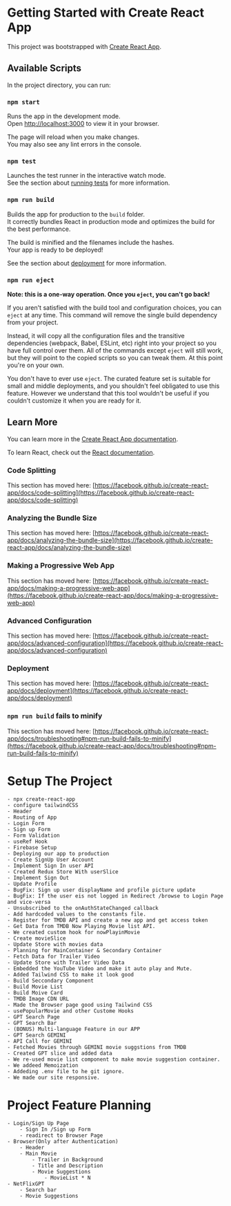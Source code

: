 # Getting Started with Create React App

This project was bootstrapped with [Create React App](https://github.com/facebook/create-react-app).

## Available Scripts

In the project directory, you can run:

### `npm start`

Runs the app in the development mode.\
Open [http://localhost:3000](http://localhost:3000) to view it in your browser.

The page will reload when you make changes.\
You may also see any lint errors in the console.

### `npm test`

Launches the test runner in the interactive watch mode.\
See the section about [running tests](https://facebook.github.io/create-react-app/docs/running-tests) for more information.

### `npm run build`

Builds the app for production to the `build` folder.\
It correctly bundles React in production mode and optimizes the build for the best performance.

The build is minified and the filenames include the hashes.\
Your app is ready to be deployed!

See the section about [deployment](https://facebook.github.io/create-react-app/docs/deployment) for more information.

### `npm run eject`

**Note: this is a one-way operation. Once you `eject`, you can't go back!**

If you aren't satisfied with the build tool and configuration choices, you can `eject` at any time. This command will remove the single build dependency from your project.

Instead, it will copy all the configuration files and the transitive dependencies (webpack, Babel, ESLint, etc) right into your project so you have full control over them. All of the commands except `eject` will still work, but they will point to the copied scripts so you can tweak them. At this point you're on your own.

You don't have to ever use `eject`. The curated feature set is suitable for small and middle deployments, and you shouldn't feel obligated to use this feature. However we understand that this tool wouldn't be useful if you couldn't customize it when you are ready for it.

## Learn More

You can learn more in the [Create React App documentation](https://facebook.github.io/create-react-app/docs/getting-started).

To learn React, check out the [React documentation](https://reactjs.org/).

### Code Splitting

This section has moved here: [https://facebook.github.io/create-react-app/docs/code-splitting](https://facebook.github.io/create-react-app/docs/code-splitting)

### Analyzing the Bundle Size

This section has moved here: [https://facebook.github.io/create-react-app/docs/analyzing-the-bundle-size](https://facebook.github.io/create-react-app/docs/analyzing-the-bundle-size)

### Making a Progressive Web App

This section has moved here: [https://facebook.github.io/create-react-app/docs/making-a-progressive-web-app](https://facebook.github.io/create-react-app/docs/making-a-progressive-web-app)

### Advanced Configuration

This section has moved here: [https://facebook.github.io/create-react-app/docs/advanced-configuration](https://facebook.github.io/create-react-app/docs/advanced-configuration)

### Deployment

This section has moved here: [https://facebook.github.io/create-react-app/docs/deployment](https://facebook.github.io/create-react-app/docs/deployment)

### `npm run build` fails to minify

This section has moved here: [https://facebook.github.io/create-react-app/docs/troubleshooting#npm-run-build-fails-to-minify](https://facebook.github.io/create-react-app/docs/troubleshooting#npm-run-build-fails-to-minify)


# Setup The Project
    - npx create-react-app
    - configure tailwindCSS
    - Header
    - Routing of App
    - Login Form
    - Sign up Form
    - Form Validation
    - useRef Hook
    - Firebase Setup
    - Deploying our app to production
    - Create SignUp User Account
    - Implement Sign In user API
    - Created Redux Store With userSlice
    - Implement Sign Out 
    - Update Profile
    - BugFix: Sign up user displayName and profile picture update
    - BugFix: If the user eis not logged in Redirect /browse to Login Page and vice-versa 
    - Unsubscribed to the onAuthStateChanged callback
    - Add hardcoded values to the constants file.
    - Register for TMDB API and create a new app and get access token
    - Get Data from TMDB Now Playing Movie list API.
    - We created custom hook for nowPlayinMovie
    - Create movieSlice
    - Update Store with movies data
    - Planning for MainContainer & Secondary Container
    - Fetch Data for Trailer Video
    - Update Store with Trailer Video Data
    - Embedded the YouTube Video and make it auto play and Mute.
    - Added Tailwind CSS to make it look good
    - Build Seccondary Component
    - Build Movie List
    - Build Moive Card
    - TMDB Image CDN URL
    - Made the Browser page good using Tailwind CSS
    - usePopularMovie and other Custome Hooks
    - GPT Search Page
    - GPT Search Bar
    - (BONUS) Multi-language Feature in our APP
    - GPT Search GEMINI
    - API Call for GEMINI
    - Fetched Movies through GEMINI movie suggstions from TMDB
    - Created GPT slice and added data
    - We re-used movie list component to make movie suggestion container.
    - We addeed Memoization
    - Addeding .env file to he git ignore.
    - We made our site responsive.

# Project Feature Planning
    - Login/Sign Up Page
        - Sign In /Sign up Form
        - readirect to Browser Page
    - Browser(Only after Authentication)
        - Header
        - Main Movie
            - Trailer in Background
            - Title and Description
            - Movie Suggestions
                - MovieList * N
    - NetFlixGPT
        - Search bar
        - Movie Suggestions
